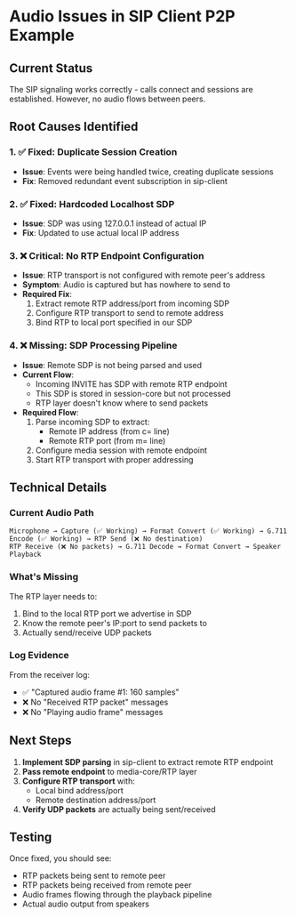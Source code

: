 # Audio Issues in SIP Client P2P Example

## Current Status
The SIP signaling works correctly - calls connect and sessions are established. However, no audio flows between peers.

## Root Causes Identified

### 1. ✅ Fixed: Duplicate Session Creation
- **Issue**: Events were being handled twice, creating duplicate sessions
- **Fix**: Removed redundant event subscription in sip-client

### 2. ✅ Fixed: Hardcoded Localhost SDP
- **Issue**: SDP was using 127.0.0.1 instead of actual IP
- **Fix**: Updated to use actual local IP address

### 3. ❌ Critical: No RTP Endpoint Configuration
- **Issue**: RTP transport is not configured with remote peer's address
- **Symptom**: Audio is captured but has nowhere to send to
- **Required Fix**: 
  1. Extract remote RTP address/port from incoming SDP
  2. Configure RTP transport to send to remote address
  3. Bind RTP to local port specified in our SDP

### 4. ❌ Missing: SDP Processing Pipeline
- **Issue**: Remote SDP is not being parsed and used
- **Current Flow**:
  - Incoming INVITE has SDP with remote RTP endpoint
  - This SDP is stored in session-core but not processed
  - RTP layer doesn't know where to send packets
- **Required Flow**:
  1. Parse incoming SDP to extract:
     - Remote IP address (from c= line)
     - Remote RTP port (from m= line)
  2. Configure media session with remote endpoint
  3. Start RTP transport with proper addressing

## Technical Details

### Current Audio Path
```
Microphone → Capture (✅ Working) → Format Convert (✅ Working) → G.711 Encode (✅ Working) → RTP Send (❌ No destination)
RTP Receive (❌ No packets) → G.711 Decode → Format Convert → Speaker Playback
```

### What's Missing
The RTP layer needs to:
1. Bind to the local RTP port we advertise in SDP
2. Know the remote peer's IP:port to send packets to
3. Actually send/receive UDP packets

### Log Evidence
From the receiver log:
- ✅ "Captured audio frame #1: 160 samples"
- ❌ No "Received RTP packet" messages
- ❌ No "Playing audio frame" messages

## Next Steps

1. **Implement SDP parsing** in sip-client to extract remote RTP endpoint
2. **Pass remote endpoint** to media-core/RTP layer
3. **Configure RTP transport** with:
   - Local bind address/port
   - Remote destination address/port
4. **Verify UDP packets** are actually being sent/received

## Testing
Once fixed, you should see:
- RTP packets being sent to remote peer
- RTP packets being received from remote peer  
- Audio frames flowing through the playback pipeline
- Actual audio output from speakers